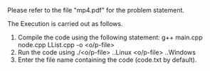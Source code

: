 Please refer to the file "mp4.pdf" for the problem statement.

The Execution is carried out as follows.

1. Compile the code using the following statement:
  g++ main.cpp node.cpp LList.cpp -o <o/p-file>
2. Run the code using
  ./<o/p-file>    ..Linux
  <o/p-file>      ..Windows
3. Enter the file name containing the code (code.txt by default).
